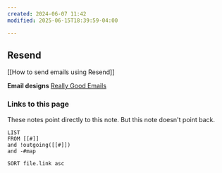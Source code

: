 ```yaml
---
created: 2024-06-07 11:42
modified: 2025-06-15T18:39:59-04:00

---
```

## Resend

[[How to send emails using Resend]]

**Email designs**
[Really Good Emails](https://reallygoodemails.com/)


### Links to this page
These notes point directly to this note. But this note doesn't point back.
```dataview
LIST
FROM [[#]]
and !outgoing([[#]])
and -#map

SORT file.link asc
```

